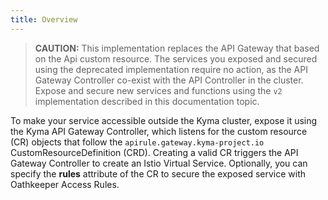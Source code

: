 ```yaml
---
title: Overview
---
```


>**CAUTION:** This implementation replaces the API Gateway that based on the Api custom resource. The services you exposed and secured using the deprecated implementation require no action, as the API Gateway Controller co-exist with the API Controller in the cluster. Expose and secure new services and functions using the `v2` implementation described in this documentation topic.

To make your service accessible outside the Kyma cluster, expose it using the Kyma API Gateway Controller, which listens for the custom resource (CR) objects that follow the `apirule.gateway.kyma-project.io` CustomResourceDefinition (CRD). Creating a valid CR triggers the API Gateway Controller to create an Istio Virtual Service. Optionally, you can specify the **rules** attribute of the CR to secure the exposed service with Oathkeeper Access Rules.
